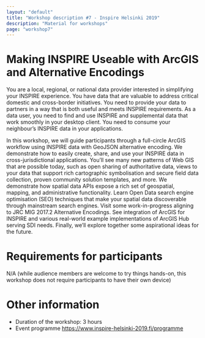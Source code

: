 ```yaml
---
layout: "default"
title: "Workshop description #7 - Inspire Helsinki 2019"
description: "Material for workshops"
page: "workshop7"
---
```

# Making INSPIRE Useable with ArcGIS and Alternative Encodings

You are a local, regional, or national data provider interested in simplifying your INSPIRE experience. You have data that are valuable to address critical domestic and cross-border initiatives. You need to provide your data to partners in a way that is both useful and meets INSPIRE requirements. As a data user, you need to find and use INSPIRE and supplemental data that work smoothly in your desktop client. You need to consume your neighbour’s INSPIRE data in your applications. 
 
In this workshop, we will guide participants through a full-circle ArcGIS workflow using INSPIRE data with GeoJSON alternative encoding. We demonstrate how to easily create, share, and use your INSPIRE data in cross-jurisdictional applications. You’ll see many new patterns of Web GIS that are possible today, such as open sharing of authoritative data, views to your data that support rich cartographic symbolisation and secure field data collection, proven community solution templates, and more. We demonstrate how spatial data APIs expose a rich set of geospatial, mapping, and administrative functionality. Learn Open Data search engine optimisation (SEO) techniques that make your spatial data discoverable through mainstream search engines. Visit some work-in-progress aligning to JRC MIG 2017.2 Alternative Encodings. See integration of ArcGIS for INSPIRE and various real-world example implementations of ArcGIS Hub serving SDI needs. Finally, we’ll explore together some aspirational ideas for the future.

# Requirements for participants

N/A (while audience members are welcome to try things hands-on, this workshop does not require participants to have their own device)

# Other information

* Duration of the workshop: 3 hours
* Event programme https://www.inspire-helsinki-2019.fi/programme
